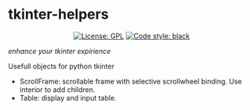 # tkinter-helpers

<p align="center">
<a href="https://github.com/stafel/tkinter-helpers/blob/main/LICENSE"><img alt="License: GPL" src="https://img.shields.io/badge/license-GPL-informational"></a>
<a href="https://github.com/psf/black"><img alt="Code style: black" src="https://img.shields.io/badge/code%20style-black-000000.svg"></a>
</p>

*enhance your tkinter expirience*

Usefull objects for python tkinter
- ScrollFrame: scrollable frame with selective scrollwheel binding. Use interior to add children.
- Table: display and input table.